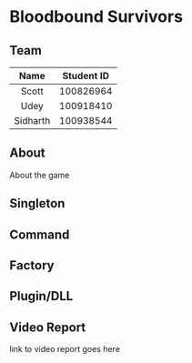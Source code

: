 # Bloodbound Survivors

## Team

| Name | Student ID |
| :-: | :-: |
| Scott | 100826964 |
| Udey | 100918410 |
| Sidharth | 100938544 |

## About

About the game

## Singleton

## Command

## Factory

## Plugin/DLL

## Video Report

link to video report goes here
